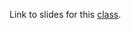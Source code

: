 Link to slides for this [class](https://docs.google.com/presentation/d/16GaZyXS6G37x5cC-zIWhCAVtSw4lIGokaA67Sx9XnTc).
